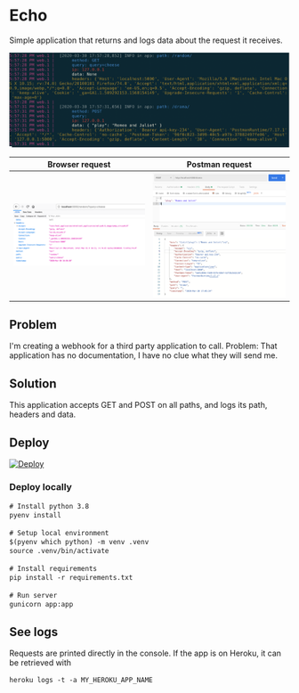# Echo

Simple application that returns and logs data about the request it receives.

![Example log](./img/example-log.png)

| Browser request | Postman request |
| ----  | --- |
| ![Example GET request with Firefox](./img/example-get.png) | ![Example POST request with Postman](./img/example-post.png) |

## Problem

I'm creating a webhook for a third party application to call. Problem: That application has no documentation, I have no clue what they will send me.


## Solution
This application accepts GET and POST on all paths, and logs its path, headers and data.


## Deploy

[![Deploy](https://www.herokucdn.com/deploy/button.svg)](https://heroku.com/deploy)

### Deploy locally
```
# Install python 3.8
pyenv install

# Setup local environment
$(pyenv which python) -m venv .venv
source .venv/bin/activate
 
# Install requirements
pip install -r requirements.txt

# Run server
gunicorn app:app
```

## See logs
Requests are printed directly in the console. If the app is on Heroku, it can be retrieved with 
```
heroku logs -t -a MY_HEROKU_APP_NAME 
```
